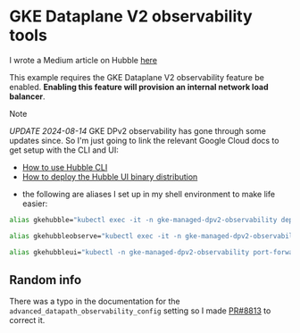 # GKE Dataplane V2 observability tools

I wrote a Medium article on Hubble [here](https://medium.com/@glen.yu/using-hubble-with-gke-dataplane-v2-acb73d1291c6)

This example requires the GKE Dataplane V2 observability feature be enabled. **Enabling this feature will provision an internal network load balancer**.

> [!NOTE]
> *UPDATE 2024-08-14*
> GKE DPv2 observability has gone through some updates since. So I'm just going to link the relevant Google Cloud docs to get setup with the CLI and UI:
>
> - [How to use Hubble CLI](https://cloud.google.com/kubernetes-engine/docs/how-to/configure-dpv2-observability#configure-cli-binary-distribution)
> - [How to deploy the Hubble UI binary distribution](https://cloud.google.com/kubernetes-engine/docs/how-to/configure-dpv2-observability#how_to_deploy_the_hubble_ui_binary_distribution)


- the following are aliases I set up in my shell environment to make life easier:
```sh
alias gkehubble="kubectl exec -it -n gke-managed-dpv2-observability deployment/hubble-relay -c hubble-cli -- hubble "

alias gkehubbleobserve="kubectl exec -it -n gke-managed-dpv2-observability deployment/hubble-relay -c hubble-cli -- hubble observe --follow --not --namespace kube-system --not --namespace gke-managed-dpv2-observability --not --namespace gke-managed-system "

alias gkehubbleui="kubectl -n gke-managed-dpv2-observability port-forward service/hubble-ui 16100:80 --address='127.0.0.1'"
```

## Random info
There was a typo in the documentation for the `advanced_datapath_observability_config` setting so I made [PR#8813](https://github.com/GoogleCloudPlatform/magic-modules/pull/8813) to correct it.
